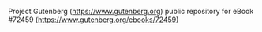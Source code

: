 Project Gutenberg (https://www.gutenberg.org) public repository
for eBook #72459 (https://www.gutenberg.org/ebooks/72459)
